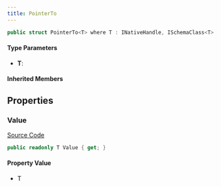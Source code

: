 ```yaml
---
title: PointerTo
---
```


```csharp
public struct PointerTo<T> where T : INativeHandle, ISchemaClass<T>
```

#### Type Parameters

- **T**: 

#### Inherited Members

## Properties

### Value

[Source Code](https://github.com/swiftly-solution/swiftlys2/blob/beta/managed/src/SwiftlyS2.Shared/Natives/Structs/PointerTo.cs#L14)

```csharp
public readonly T Value { get; }
```

#### Property Value

- T

